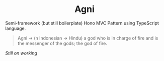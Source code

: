 <h1 align="center">Agni</h1>
<p>Semi-framework (but still boilerplate) Hono MVC Pattern using TypeScript language.</p>

> Agni -> (n Indonesian -> Hindu) a god who is in charge of fire and is the messenger of the gods; the god of fire.

*Still on working*
